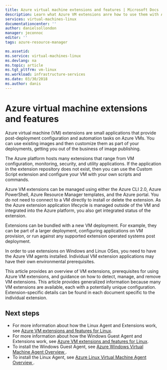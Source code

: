 ```yaml
---
title: Azure virtual machine extensions and features | Microsoft Docs
description: Learn what Azure VM extensions anre how to use them with Azure virtual machines
services: virtual-machines-linux
documentationcenter: ''
author: danielsollondon
manager: jeconnoc
editor: ''
tags: azure-resource-manager

ms.assetid:
ms.service: virtual-machines-linux
ms.devlang: na
ms.topic: article
ms.tgt_pltfrm: vm-linux
ms.workload: infrastructure-services
ms.date: 03/30/2018
ms.author: danis
---
```


# Azure virtual machine extensions and features
Azure virtual machine (VM) extensions are small applications that provide post-deployment configuration and automation tasks on Azure VMs. You can use existing images and then customize them as part of your deployments, getting you out of the business of image publishing.

The Azure platform hosts many extensions that range from VM configuration, monitoring, security, and utility applications. If the application in the extension repository does not exist, then you can use the Custom Script extension and configure your VM with your own scripts and commands.

Azure VM extensions can be managed using either the Azure CLI 2.0, Azure PowerShell, Azure Resource Manager templates, and the Azure portal. You do not need to connect to a VM directly to install or delete the extension. As the Azure extension application lifecycle is managed outside of the VM and integrated into the Azure platform, you also get integrated status of the extension.

Extensions can be bundled with a new VM deployment. For example, they can be part of a larger deployment, configuring applications on VM provision, or run against any supported extension operated systems post deployment.

In order to use extensions on Windows and Linux OSes, you need to have the Azure VM agents installed. Individual VM extension applications may have their own environmental prerequisites.

This article provides an overview of VM extensions, prerequisites for using Azure VM extensions, and guidance on how to detect, manage, and remove VM extensions. This article provides generalized information because many VM extensions are available, each with a potentially unique configuration. Extension-specific details can be found in each document specific to the individual extension.

## Next steps
* For more information about how the Linux Agent and Extensions work, see [Azure VM extensions and features for Linux](features-linux.md).
* For more information about how the Windows Guest Agent and Extensions work, see [Azure VM extensions and features for Linux](features-windows.md).  
* To install the Windows Guest Agent, see [Azure Windows Virtual Machine Agent Overview ](agent-windows.md).  
* To install the Linux Agent, see [Azure Linux Virtual Machine Agent Overview ](agent-linux.md).  

